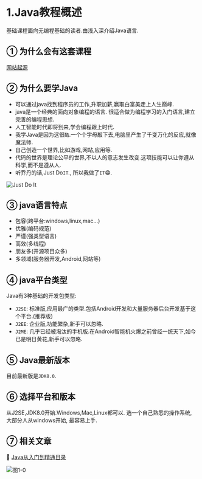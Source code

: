 1.Java教程概述
===

<div class="jumbotron">
<p>基础课程面向无编程基础的读者.由浅入深介绍Java语言.<br>
</div>


① 为什么会有这套课程
---
[网站起源](http://localhost/about.html)

② 为什么要学Java
---
* 可以通过java找到程序员的工作,升职加薪,赢取白富美走上人生巅峰.  
* java是一个经典的面向对象编程的语言. 很适合做为编程学习的入门语言,建立完善的编程思想.   
* 人工智能时代即将到来,学会编程跟上时代.   
* 我学Java是因为这很`酷`.一个个字母敲下去,电脑里产生了千变万化的反应,就像魔法师.  
* 自己创造一个世界,比如游戏,网站,应用等.   
* 代码的世界是理论公平的世界,不以人的意志发生改变.这项技能可以让你遵从科学,而不是遵从人.  
* 听乔丹的话,Just Do`IT`., 所以我做了`IT`😁.   

![Just Do It](http://localhost/img/java/basic/1-0.jpg)

③ java语言特点
---

* 包容(跨平台:windows,linux,mac...)   
* 优雅(编码规范)   
* 严谨(强类型语言)  
* 高效(多线程)   
* 朋友多(开源项目众多)   
* 多领域(服务器开发,Android,网站等)   

④ java平台类型
---
Java有3种基础的开发包类型:   
* `J2SE`: 标准版,应用最广的类型.包括Android开发和大量服务器后台开发基于这个平台.(推荐版)   
* `J2EE`: 企业版,功能繁杂,新手可以忽略.   
* `J2ME`: 几乎已经被淘汰的手机版.在Android智能机火爆之前曾经一统天下,如今已是明日黄花,新手可以忽略.   

⑤ Java最新版本
---
目前最新版是`JDK8.0`.

⑥ 选择平台和版本
---
从J2SE,JDK8.0开始.Windows,Mac,Linux都可以. 选一个自己熟悉的操作系统, 大部分人从windows开始, 最容易上手.

⑦ 相关文章
---

📖 [Java从入门到精通目录](http://localhost/article/java/basic/index.html)   

![图1-0](http://localhost/img/java/basic/1-1.png)  